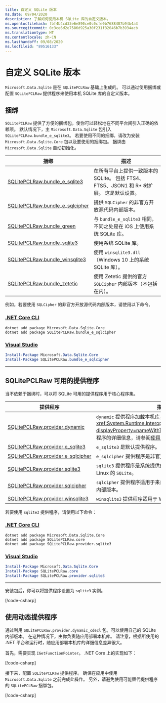 ```yaml
---
title: 自定义 SQLite 版本
ms.date: 09/04/2020
description: 了解如何使用本机 SQLite 库的自定义版本。
ms.openlocfilehash: fbf4b4cd33e6e890ce0c0cfe0b7688487b94b4a3
ms.sourcegitcommit: 0c3ce6d2e7586d925a30f231f32046b7b3934acb
ms.translationtype: HT
ms.contentlocale: zh-CN
ms.lasthandoff: 09/08/2020
ms.locfileid: "89516133"
---
```

# <a name="custom-sqlite-versions"></a>自定义 SQLite 版本

`Microsoft.Data.Sqlite` 是在 `SQLitePCLRaw` 基础上生成的。 可以通过使用捆绑或配置 `SQLitePCLRaw` 提供程序来使用本机 SQLite 库的自定义版本。

## <a name="bundles"></a>捆绑

`SQLitePCLRaw` 提供了方便的捆绑包，使你可以轻松地在不同平台间引入正确的依赖项。 默认情况下，主 `Microsoft.Data.Sqlite` 包引入 `SQLitePCLRaw.bundle_e_sqlite3`。 若要使用不同的捆绑，请改为安装 `Microsoft.Data.Sqlite.Core` 包以及要使用的捆绑包。 捆绑由 `Microsoft.Data.Sqlite` 自动初始化。

| 捆绑 | 描述 |
|--|--|
| [SQLitePCLRaw.bundle_e_sqlite3](https://www.nuget.org/packages/SQLitePCLRaw.bundle_e_sqlite3) | 在所有平台上提供一致版本的 SQLite。 包括 FTS4、FTS5、JSON1 和 R* 树扩展。 这是默认设置。 |
| [SQLitePCLRaw.bundle_e_sqlcipher](https://www.nuget.org/packages/SQLitePCLRaw.bundle_e_sqlcipher) | 提供 `SQLCipher` 的非官方开放源代码内部版本。 |
| [SQLitePCLRaw.bundle_green](https://www.nuget.org/packages/SQLitePCLRaw.bundle_green) | 与 `bundle_e_sqlite3` 相同，不同之处是在 iOS 上使用系统 SQLite 库。 |
| [SQLitePCLRaw.bundle_sqlite3](https://www.nuget.org/packages/SQLitePCLRaw.bundle_sqlite3) | 使用系统 SQLite 库。 |
| [SQLitePCLRaw.bundle_winsqlite3](https://www.nuget.org/packages/SQLitePCLRaw.bundle_winsqlite3) | 使用 `winsqlite3.dll`（Windows 10 上的系统 SQLite 库）。 |
| [SQLitePCLRaw.bundle_zetetic](https://www.nuget.org/packages/SQLitePCLRaw.bundle_zetetic) | 使用 Zetetic 提供的官方 `SQLCipher` 内部版本（不包括在内）。 |

例如，若要使用 `SQLCipher` 的非官方开放源代码内部版本，请使用以下命令。

### <a name="net-core-cli"></a>[.NET Core CLI](#tab/netcore-cli)

```dotnetcli
dotnet add package Microsoft.Data.Sqlite.Core
dotnet add package SQLitePCLRaw.bundle_e_sqlcipher
```

### <a name="visual-studio"></a>[Visual Studio](#tab/visual-studio)

``` PowerShell
Install-Package Microsoft.Data.Sqlite.Core
Install-Package SQLitePCLRaw.bundle_e_sqlcipher
```

---

## <a name="sqlitepclraw-available-providers"></a>SQLitePCLRaw 可用的提供程序

当不依赖于捆绑时，可以将 SQLite 可用的提供程序用于核心程序集。

| 提供程序 | 描述 |
|--|--|
| [SQLitePCLRaw.provider.dynamic](https://www.nuget.org/packages/SQLitePCLRaw.provider.dynamic) | `dynamic` 提供程序加载本机库，而不是使用 <xref:System.Runtime.InteropServices.DllImportAttribute?displayProperty=nameWithType> 属性。 有关使用此提供程序的详细信息，请参阅[使用动态提供程序](#use-the-dynamic-provider)。 |
| [SQLitePCLRaw.provider.e_sqlite3](https://www.nuget.org/packages/SQLitePCLRaw.provider.e_sqlite3) | `e_sqlite3` 是默认提供程序。 |
| [SQLitePCLRaw.provider.e_sqlcipher](https://www.nuget.org/packages/SQLitePCLRaw.provider.e_sqlcipher) | `e_sqlcipher` 提供程序是非官方且不受支持的 `SQLCipher`。 |
| [SQLitePCLRaw.provider.sqlite3](https://www.nuget.org/packages/SQLitePCLRaw.provider.sqlite3) | `sqlite3` 提供程序是系统提供的适用于 iOS、macOS 和 Linux 的 `SQLite`。 |
| [SQLitePCLRaw.provider.sqlcipher](https://www.nuget.org/packages/SQLitePCLRaw.provider.sqlcipher) | `sqlcipher` 提供程序适用于来自 `Zetetic` 的官方 `SQLCipher` 内部版本。 |
| [SQLitePCLRaw.provider.winsqlite3](https://www.nuget.org/packages/SQLitePCLRaw.provider.winsqlite3) | `winsqlite3` 提供程序适用于 Windows 10 环境。 |

若要使用 `sqlite3` 提供程序，请使用以下命令：

### <a name="net-core-cli"></a>[.NET Core CLI](#tab/netcore-cli)

```dotnetcli
dotnet add package Microsoft.Data.Sqlite.Core
dotnet add package SQLitePCLRaw.core
dotnet add package SQLitePCLRaw.provider.sqlite3
```

### <a name="visual-studio"></a>[Visual Studio](#tab/visual-studio)

``` PowerShell
Install-Package Microsoft.Data.Sqlite.Core
Install-Package SQLitePCLRaw.core
Install-Package SQLitePCLRaw.provider.sqlite3
```

---

安装包后，你可以将提供程序设置为 `sqlite3` 实例。

[!code-csharp[](../../../../samples/snippets/standard/data/sqlite/SqliteProviderSample/Program.cs)]

## <a name="use-the-dynamic-provider"></a>使用动态提供程序

通过利用 `SQLitePCLRaw.provider.dynamic_cdecl` 包，可以使用自己的 SQLite 内部版本。 在这种情况下，由你负责随应用部署本机库。 请注意，根据所使用的 .NET 平台和运行时，随应用部署本机库的详细信息差异很大。

首先，需要实现 `IGetFunctionPointer`。 .NET Core 上的实现如下：

[!code-csharp[](../../../../samples/snippets/standard/data/sqlite/SystemLibrarySample/Program.cs?name=snippet_NativeLibraryAdapter)]

接下来，配置 `SQLitePCLRaw` 提供程序。 确保在应用中使用 `Microsoft.Data.Sqlite` 之前完成此操作。 另外，请避免使用可能替代提供程序的 `SQLitePCLRaw` 捆绑包。

[!code-csharp[](../../../../samples/snippets/standard/data/sqlite/SystemLibrarySample/Program.cs?name=snippet_SetProvider)]
